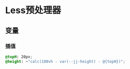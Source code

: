 # Less预处理器

## 变量

### 插值

```css
@topH: 20px;
@height: ~"calc(100vh - var(--jj-height) - @{topH})";

```
